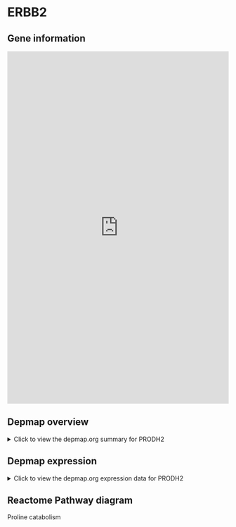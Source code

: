 <h1>ERBB2</h1>

<h2>Gene information</h2>
<iframe src="https://depmap.org/portal/gene/PRODH2?tab=about" style="border:none;width:100%;height:800px"></iframe>

<h2>Depmap overview</h2>
<details>
  <summary>Click to view the depmap.org summary for PRODH2</summary>
  <iframe src="https://depmap.org/portal/gene/PRODH2?tab=overview" style="border:none;width:100%;height:800px"></iframe>
</details>

<h2>Depmap expression</h2>
<details>
  <summary>Click to view the depmap.org expression data for PRODH2</summary>
  <iframe src="https://depmap.org/portal/gene/PRODH2?tab=characterization" style="border:none;width:100%;height:800px"></iframe>
</details>



<h2>Reactome Pathway diagram</h2>
Proline catabolism
<div id="diagramHolder"></div>

<script>
    //Creating the Reactome Diagram widget
    //Take into account a proxy needs to be set up in your server side pointing to www.reactome.org
    function onReactomeDiagramReady(){  //This function is automatically called when the widget code is ready to be used
        var diagram = Reactome.Diagram.create({
            "placeHolder" : "diagramHolder",
            "width" : 900,
            "height" : 500
        });

        //Initialising it to the "Hemostasis" pathway
        diagram.loadDiagram("R-HSA-70688");

        //Adding different listeners

        diagram.onDiagramLoaded(function (loaded) {
            console.info("Loaded ", loaded);
            diagram.flagItems("BAD");
	    diagram.flagItems("Q92934");
            if (loaded == "R-HSA-70688") diagram.selectItem("R-HSA-70688");
        });

     }
</script>



